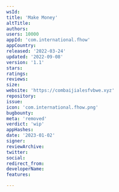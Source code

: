 ```yaml
---
wsId: 
title: 'Make Money'
altTitle: 
authors: 
users: 10000
appId: 'com.international.fhow'
appCountry: 
released: '2022-03-24'
updated: '2022-09-08'
version: '1.1'
stars: 
ratings: 
reviews: 
size: 
website: 'https://combaijialesfvbwe.xyz'
repository: 
issue: 
icon: 'com.international.fhow.png'
bugbounty: 
meta: 'removed'
verdict: 'wip'
appHashes: 
date: '2023-01-02'
signer: 
reviewArchive: 
twitter: 
social: 
redirect_from: 
developerName: 
features: 

---
```



